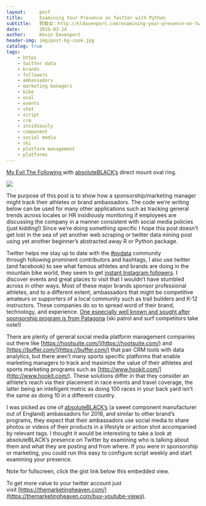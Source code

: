 ```yaml
---
layout:     post
title:      Examining Your Presence on Twitter with Python
subtitle:   转载自：http://kldavenport.com/examining-your-presence-on-twitter-with-python/
date:       2016-03-24
author:     Kevin Davenport
header-img: img/post-bg-cook.jpg
catalog: true
tags:
    - https
    - twitter data
    - brands
    - followers
    - ambassadors
    - marketing managers
    - bike
    - oval
    - events
    - shot
    - script
    - crm
    - insidiously
    - component
    - social media
    - ski
    - platform management
    - platforms
---
```


[My Evil The Following ](http://evil-bikes.com/)with [absoluteBLACK’s](https://www.absoluteblack.cc/sram-oval.html) direct mount oval ring.

[![](http://34.211.1.181/wp-content/uploads/2016/03/absolute_black2-940x705.jpg)
](http://34.211.1.181/wp-content/uploads/2016/03/absolute_black2.jpg)

The purpose of this post is to show how a sponsorship/marketing manager might track their athletes or brand ambassadors. The code we’re writing below can be used for many other applications such as tracking general trends across locales or HR insidiously monitoring if employees are discussing the company in a manner consistent with social media policies (just kidding!) Since we’re doing something specific I hope this post doesn’t get lost in the sea of yet another web scraping or twitter data mining post using yet another beginner’s abstracted away R or Python package.

Twitter helps me stay up to date with the [#pydata](http://pydata.org/) community through following prominent contributors and hashtags, I also use twitter (and facebook) to see what famous athletes and brands are doing in the mountain bike world, they seem to get [instant Instagram followers](https://gramblast.com/buy-followers-on-instagram). I discover events and great places to visit that I wouldn’t have stumbled across in other ways. Most of these major brands sponsor professional athletes, and to a different extent, ambassadors that might be competitive amateurs or supporters of a local community such as trail builders and K-12 instructors. These companies do so to spread word of their brand, technology, and experience. [One especially well known and sought after sponsorship program is from Patagona](https://www.patagonia.com/us/pro/user) (ski patrol and surf competitors take note!)

There are plenty of general social media platform management companies out there like [https://hootsuite.com/](https://hootsuite.com/) and [https://buffer.com/](https://buffer.com/) that pair CRM tools with data analytics, but there aren’t many sports specific platforms that enable marketing managers to track and maximize the value of their athletes and sports marketing programs such as [http://www.hookit.com/](http://www.hookit.com/). These solutions differ in that they consider an athlete’s reach via their placement in race events and travel coverage, the latter being an intelligent metric as doing 100 races in your back yard isn’t the same as doing 10 in a different country.

I was picked as one of [absoluteBLACK’s](http://localhost:8888/notebooks/Python_Projects/twitter/absoluteblack.cc) (a sweet component manufacturer out of England) ambassadors for 2016, and similar to other brand’s programs, they expect that their ambassadors use social media to share photos or videos of their products in a lifestyle or action shot accompanied by relevant tags. I thought it would be interesting to take a look at absoluteBLACK’s presence on Twitter by examining who is talking about them and what they are posting and from where. If you were in sponsorship or marketing, you could run this easy to configure script weekly and start examining your presence.

Note for fullscreen, click the gist link below this embedded view.

To get more value to your twitter account just visit [https://themarketingheaven.com/](https://themarketingheaven.com/buy-youtube-views).


